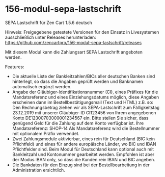 # 156-modul-sepa-lastschrift
SEPA Lastschrift für Zen Cart 1.5.6 deutsch

Hinweis: 
Freigegebene getestete Versionen für den Einsatz in Livesystemen ausschließlich unter Releases herunterladen:
https://github.com/zencartpro/156-modul-sepa-lastschrift/releases

Mit diesem Modul kann die Zahlungsart SEPA Lastschrift angeboten werden.

Features:

* Die aktuelle Liste der Bankleitzahlen/BICs aller deutschen Banken sind hinterlegt, so dass die Angaben geprüft werden und Banknamen automatisch ergänzt werden.
* Angabe der Gläubiger-Identifikationsnummer (CI), eines Präfixes für die Mandatsreferenz und eines Einziehungsdatums möglich, diese Angaben erscheinen dann im Bestellbestätigungsmail (Text und HTML) z.B. so:
    Den Rechnungsbetrag ziehen wir als SEPA-Lastschrift zum Fälligkeitstag 23.12.2019 mit unserer Gläubiger-ID CI123456 von Ihrem      angegebenen Konto DE12300703000001234567 ein.
    Bitte stellen Sie sicher, dass genügend Geld für die Zahlung auf dem Konto verfügbar ist.
    Ihre Mandatsreferenz: SHOP-14
    Als Mandatsreferenz wird die Bestellnummer mit optionalem Präfix verwendet.
* Zwei Zahlungsmodule aktivierbar, eines rein für Deutschland (BIC kein Pflichtfeld) und eines für andere europäische Länder, wo BIC und IBAN Pflichtfelder sind. Beim Modul für Deutschland kann optional auch mit Bankleitzahl und Kontonummer gearbeitet werden. Empfohlen ist aber der Modus IBAN only, so dass die Kunden rein IBAN und BIC angeben.
* Die Bankdaten für den Einzug sind bei der Bestellbearbeitung in der Administration ersichtlich.

